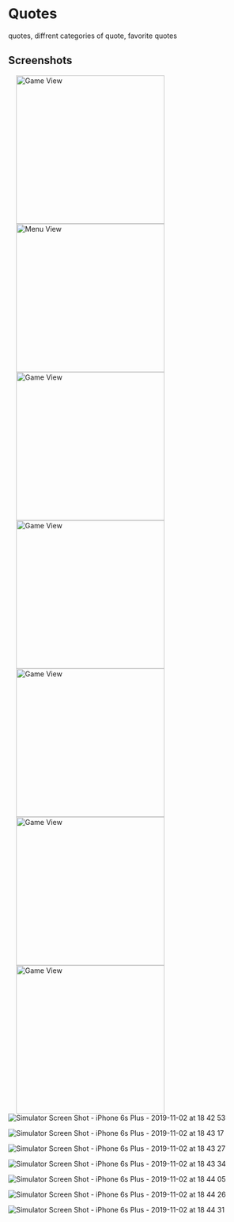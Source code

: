 # Quotes 
quotes, diffrent categories of quote, favorite quotes
## Screenshots

<img src="https://user-images.githubusercontent.com/40312017/68071484-dc0dd700-fda0-11e9-9bac-64210047ddcb.png" width="300" alt="Game View" align="left" hspace="16">

<img src="https://user-images.githubusercontent.com/40312017/68071487-e16b2180-fda0-11e9-8425-f1b466c52242.png" width="300" alt="Menu View" align="left" hspace="16">


<img src="https://user-images.githubusercontent.com/40312017/68071488-e16b2180-fda0-11e9-88e9-7732042acdfc.png" width="300" alt="Game View" align="left" hspace="16">

<img src="https://user-images.githubusercontent.com/40312017/68071494-e9c35c80-fda0-11e9-9b01-94d8c00422af.png" width="300" alt="Game View" align="left" hspace="16">


<img src="https://user-images.githubusercontent.com/40312017/68071495-e9c35c80-fda0-11e9-83b8-0bf8ca6cb58b.png" width="300" alt="Game View" align="left" hspace="16">


<img src="https://user-images.githubusercontent.com/40312017/68071496-e9c35c80-fda0-11e9-9677-55041b892081.png" width="300" alt="Game View" align="left" hspace="16">


<img src="https://user-images.githubusercontent.com/40312017/68071498-ea5bf300-fda0-11e9-9521-6529df0d615c.png" width="300" alt="Game View" align="left" hspace="16">


![Simulator Screen Shot - iPhone 6s Plus - 2019-11-02 at 18 42 53](https://user-images.githubusercontent.com/40312017/68071484-dc0dd700-fda0-11e9-9bac-64210047ddcb.png)

![Simulator Screen Shot - iPhone 6s Plus - 2019-11-02 at 18 43 17](https://user-images.githubusercontent.com/40312017/68071487-e16b2180-fda0-11e9-8425-f1b466c52242.png)

![Simulator Screen Shot - iPhone 6s Plus - 2019-11-02 at 18 43 27](https://user-images.githubusercontent.com/40312017/68071488-e16b2180-fda0-11e9-88e9-7732042acdfc.png)

![Simulator Screen Shot - iPhone 6s Plus - 2019-11-02 at 18 43 34](https://user-images.githubusercontent.com/40312017/68071494-e9c35c80-fda0-11e9-9b01-94d8c00422af.png)

![Simulator Screen Shot - iPhone 6s Plus - 2019-11-02 at 18 44 05](https://user-images.githubusercontent.com/40312017/68071495-e9c35c80-fda0-11e9-83b8-0bf8ca6cb58b.png)

![Simulator Screen Shot - iPhone 6s Plus - 2019-11-02 at 18 44 26](https://user-images.githubusercontent.com/40312017/68071496-e9c35c80-fda0-11e9-9677-55041b892081.png)

![Simulator Screen Shot - iPhone 6s Plus - 2019-11-02 at 18 44 31](https://user-images.githubusercontent.com/40312017/68071498-ea5bf300-fda0-11e9-9521-6529df0d615c.png)

